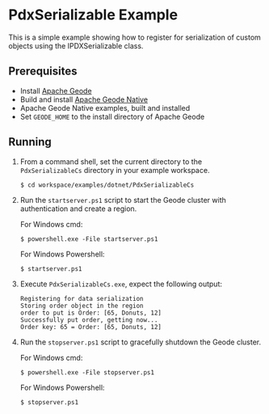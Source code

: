 # PdxSerializable Example
This is a simple example showing how to register for serialization of custom objects using the IPDXSerializable class.

## Prerequisites
* Install [Apache Geode](https://geode.apache.org)
* Build and install [Apache Geode Native](https://github.com/apache/geode-native)
* Apache Geode Native examples, built and installed
* Set `GEODE_HOME` to the install directory of Apache Geode

## Running
1. From a command shell, set the current directory to the `PdxSerializableCs` directory in your example workspace.

       $ cd workspace/examples/dotnet/PdxSerializableCs

2. Run the `startserver.ps1` script to start the Geode cluster with authentication and create a region.

   For Windows cmd:

       $ powershell.exe -File startserver.ps1

   For Windows Powershell:

       $ startserver.ps1

3. Execute `PdxSerializableCs.exe`, expect the following output:
  
       Registering for data serialization
       Storing order object in the region
       order to put is Order: [65, Donuts, 12]
       Successfully put order, getting now...
       Order key: 65 = Order: [65, Donuts, 12]

4. Run the `stopserver.ps1` script to gracefully shutdown the Geode cluster.

   For Windows cmd:

       $ powershell.exe -File stopserver.ps1

   For Windows Powershell:

       $ stopserver.ps1